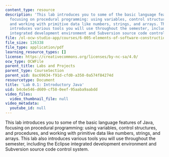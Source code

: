 ```yaml
---
content_type: resource
description: 'This lab introduces you to some of the basic language features of Java,
  focusing on procedural programming: using variables, control structures, and procedures,
  and working with primitive data like numbers, strings, and arrays. This lab also
  introduces various tools you will use throughout the semester, including the Eclipse
  integrated development environment and Subversion source code control system.'
file: /ol-ocw-studio-app/courses/6-005-elements-of-software-construction-fall-2008/b4c6e546d609cf580eef95aaba9aabdd_MIT6_005f08_lab01.pdf
file_size: 126338
file_type: application/pdf
learning_resource_types: []
license: https://creativecommons.org/licenses/by-nc-sa/4.0/
ocw_type: OCWFile
parent_title: Labs and Projects
parent_type: CourseSection
parent_uid: 8ac69634-f91d-cfd0-a350-0a574f84274d
resourcetype: Document
title: 'Lab 0.1: Introductory Java'
uid: b4c6e546-d609-cf58-0eef-95aaba9aabdd
video_files:
  video_thumbnail_file: null
video_metadata:
  youtube_id: null
---
```

This lab introduces you to some of the basic language features of Java, focusing on procedural programming: using variables, control structures, and procedures, and working with primitive data like numbers, strings, and arrays. This lab also introduces various tools you will use throughout the semester, including the Eclipse integrated development environment and Subversion source code control system.